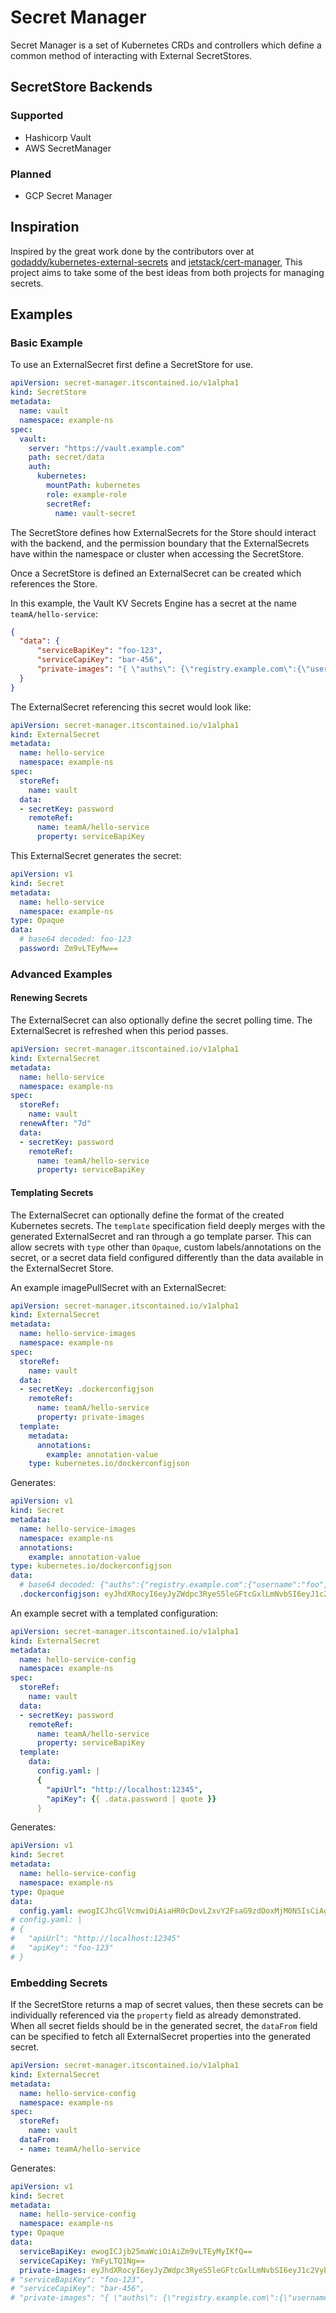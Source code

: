 # Secret Manager
Secret Manager is a set of Kubernetes CRDs and controllers which define a common method of interacting with External
SecretStores.

## SecretStore Backends
### Supported
* Hashicorp Vault
* AWS SecretManager
### Planned
* GCP Secret Manager

## Inspiration
Inspired by the great work done by the contributors over at [godaddy/kubernetes-external-secrets][1] and
[jetstack/cert-manager][2], This project aims to take some of the best ideas from both projects for managing secrets.

## Examples
### Basic Example
To use an ExternalSecret first define a SecretStore for use.
```yaml
apiVersion: secret-manager.itscontained.io/v1alpha1
kind: SecretStore
metadata:
  name: vault
  namespace: example-ns
spec:
  vault:
    server: "https://vault.example.com"
    path: secret/data
    auth:
      kubernetes:
        mountPath: kubernetes
        role: example-role
        secretRef:
          name: vault-secret
```

The SecretStore defines how ExternalSecrets for the Store should interact with the backend, and the permission boundary
that the ExternalSecrets have within the namespace or cluster when accessing the SecretStore.

Once a SecretStore is defined an ExternalSecret can be created which references the Store.

In this example, the Vault KV Secrets Engine has a secret at the name `teamA/hello-service`:
```json
{
  "data": {
      "serviceBapiKey": "foo-123",
      "serviceCapiKey": "bar-456",
      "private-images": "{ \"auths\": {\"registry.example.com\":{\"username\":\"foo\",\"password\":\"bar\",\"email\":\"foo@example.com\"}}}"
  }
}
```

The ExternalSecret referencing this secret would look like:
```yaml
apiVersion: secret-manager.itscontained.io/v1alpha1
kind: ExternalSecret
metadata:
  name: hello-service
  namespace: example-ns
spec:
  storeRef:
    name: vault
  data:
  - secretKey: password
    remoteRef:
      name: teamA/hello-service
      property: serviceBapiKey
```

This ExternalSecret generates the secret:
```yaml
apiVersion: v1
kind: Secret
metadata:
  name: hello-service
  namespace: example-ns
type: Opaque
data:
  # base64 decoded: foo-123
  password: Zm9vLTEyMw==
```

### Advanced Examples
#### Renewing Secrets
The ExternalSecret can also optionally define the secret polling time. The ExternalSecret is refreshed when this
period passes.
```yaml
apiVersion: secret-manager.itscontained.io/v1alpha1
kind: ExternalSecret
metadata:
  name: hello-service
  namespace: example-ns
spec:
  storeRef:
    name: vault
  renewAfter: "7d"
  data:
  - secretKey: password
    remoteRef:
      name: teamA/hello-service
      property: serviceBapiKey
```

#### Templating Secrets
The ExternalSecret can optionally define the format of the created Kubernetes secrets. The `template` specification
field deeply merges with the generated ExternalSecret and ran through a go template parser. This can allow secrets
with `type` other than `Opaque`, custom labels/annotations on the secret, or a secret data field configured differently
than the data available in the ExternalSecret Store.

An example imagePullSecret with an ExternalSecret:
```yaml
apiVersion: secret-manager.itscontained.io/v1alpha1
kind: ExternalSecret
metadata:
  name: hello-service-images
  namespace: example-ns
spec:
  storeRef:
    name: vault
  data:
  - secretKey: .dockerconfigjson
    remoteRef:
      name: teamA/hello-service
      property: private-images
  template:
    metadata:
      annotations:
        example: annotation-value
    type: kubernetes.io/dockerconfigjson
```

Generates:
```yaml
apiVersion: v1
kind: Secret
metadata:
  name: hello-service-images
  namespace: example-ns
  annotations:
    example: annotation-value
type: kubernetes.io/dockerconfigjson
data:
  # base64 decoded: {"auths":{"registry.example.com":{"username":"foo","password":"bar","email":"foo@example.com"}}}
  .dockerconfigjson: eyJhdXRocyI6eyJyZWdpc3RyeS5leGFtcGxlLmNvbSI6eyJ1c2VybmFtZSI6ImZvbyIsInBhc3N3b3JkIjoiYmFyIiwiZW1haWwiOiJmb29AZXhhbXBsZS5jb20ifX19
```

An example secret with a templated configuration:

```yaml
apiVersion: secret-manager.itscontained.io/v1alpha1
kind: ExternalSecret
metadata:
  name: hello-service-config
  namespace: example-ns
spec:
  storeRef:
    name: vault
  data:
  - secretKey: password
    remoteRef:
      name: teamA/hello-service
      property: serviceBapiKey
  template:
    data:
      config.yaml: |
      {
        "apiUrl": "http://localhost:12345",
        "apiKey": {{ .data.password | quote }}
      }
```

Generates:

```yaml
apiVersion: v1
kind: Secret
metadata:
  name: hello-service-config
  namespace: example-ns
type: Opaque
data:
  config.yaml: ewogICJhcGlVcmwiOiAiaHR0cDovL2xvY2FsaG9zdDoxMjM0NSIsCiAgImFwaUtleSI6ICJmb28tMTIzIgp9
# config.yaml: |
# {
#   "apiUrl": "http://localhost:12345"
#   "apiKey": "foo-123"
# }
```


### Embedding Secrets

If the SecretStore returns a map of secret values, then these secrets can be individually referenced via the `property`
field as already demonstrated. When all secret fields should be in the generated secret, the `dataFrom` field can be
specified to fetch all ExternalSecret properties into the generated secret.


```yaml
apiVersion: secret-manager.itscontained.io/v1alpha1
kind: ExternalSecret
metadata:
  name: hello-service-config
  namespace: example-ns
spec:
  storeRef:
    name: vault
  dataFrom:
  - name: teamA/hello-service
```

Generates:
```yaml
apiVersion: v1
kind: Secret
metadata:
  name: hello-service-config
  namespace: example-ns
type: Opaque
data:
  serviceBapiKey: ewogICJjb25maWciOiAiZm9vLTEyMyIKfQ==
  serviceCapiKey: YmFyLTQ1Ng==
  private-images: eyJhdXRocyI6eyJyZWdpc3RyeS5leGFtcGxlLmNvbSI6eyJ1c2VybmFtZSI6ImZvbyIsInBhc3N3b3JkIjoiYmFyIiwiZW1haWwiOiJmb29AZXhhbXBsZS5jb20ifX19
# "serviceBapiKey": "foo-123",
# "serviceCapiKey": "bar-456",
# "private-images": "{ \"auths\": {\"registry.example.com\":{\"username\":\"foo\",\"password\":\"bar\",\"email\":\"foo@example.com\"}}}"
```

[1]: https://github.com/godaddy/kubernetes-external-secrets
[2]: https://github.com/jetstack/cert-manager
